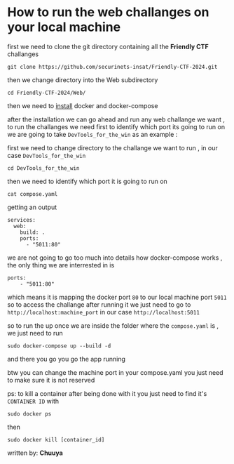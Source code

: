 # How to run the web challanges on your local machine

first we need to clone the git directory containing all the **Friendly CTF** challanges 
```
git clone https://github.com/securinets-insat/Friendly-CTF-2024.git
```
then we change directory into the Web subdirectory
```
cd Friendly-CTF-2024/Web/
```
then we need to [install](https://medium.com/@tomer.klein/step-by-step-tutorial-installing-docker-and-docker-compose-on-ubuntu-a98a1b7aaed0) docker and docker-compose 

after the installation we can go ahead and run any web challange we want , to run the challanges we need first to identify which port its going to run on\
we are going to take `DevTools_for_the_win` as an example :

first we need to change directory to the challange we want to run , in our case `DevTools_for_the_win`
```
cd DevTools_for_the_win
```
then we need to identify which port it is going to run on 
```
cat compose.yaml
```
getting an output
```
services:
  web:
    build: .
    ports:
      - "5011:80"
```
we are not going to go too much into details how docker-compose works , the only thing we are interrested in is 
```
ports:
    - "5011:80"
```
which means it is mapping the docker port `80` to our local machine port `5011` so to access the challange after running it we just need to go to `http://localhost:machine_port` in our case `http://localhost:5011`

so to run the up once we are inside the folder where the `compose.yaml` is , we just need to run 
```
sudo docker-compose up --build -d
```

and there you go you go the app running 

btw you can change the machine port in your compose.yaml you just need to make sure it is not reserved 

ps: to kill a container after being done with it you just need to find it's `CONTAINER ID` with 
```
sudo docker ps
```
then 
```
sudo docker kill [container_id]
```

written by: **Chuuya**
